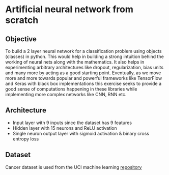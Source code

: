 # Artificial neural network from scratch

## Objective
To build a 2 layer neural network for a classification problem using objects (classes) in python. This would help in building a strong intuition behind the working of neural nets along with the mathematics. It also helps in experimenting arbitrary architectures like dropout, regularization, bias units and many more by acting as a good starting point. Eventually, as we move more and more towards popular and powerful frameworks like TensorFlow and Keras with black box implementations this exercise seeks to provide a good sense of computations happening in these libraries while implementing more complex networks like CNN, RNN etc.    

## Architecture
* Input layer with 9 inputs since the dataset has 9 features
* Hidden layer with 15 neurons and ReLU activation
* Single neuron output layer with sigmoid activation & binary cross entropy loss

## Dataset 
Cancer dataset is used from the UCI machine learning [repository](https://archive.ics.uci.edu/ml/datasets/breast+cancer+wisconsin+%28original%29)
